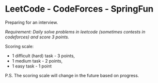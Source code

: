 # LeetCode - CodeForces - SpringFun

Preparing for an interview.

<p><em>Requirement: Daily solve problems in leetcode (sometimes contests in codeforces) and score 3 points.</em></p>

Scoring scale: 
- 1 difficult (hard) task - 3 points, 
- 1 medium task - 2 points, 
- 1 easy task - 1 point

P.S. The scoring scale will change in the future based on progress.
